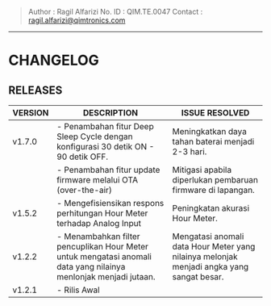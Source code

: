 > Author : Ragil Alfarizi
> No. ID : QIM.TE.0047
> Contact : ragil.alfarizi@qimtronics.com
--- 
# CHANGELOG
## RELEASES
| VERSION | DESCRIPTION                                                                                                      | ISSUE RESOLVED                                                                            |
| ------- | ---------------------------------------------------------------------------------------------------------------- | ----------------------------------------------------------------------------------------- |
| v1.7.0  | - Penambahan fitur Deep Sleep Cycle dengan konfigurasi 30 detik ON - 90 detik OFF.                               | Meningkatkan daya tahan baterai menjadi 2-3 hari.                                         |
|         | - Penambahan fitur update firmware melalui OTA (over-the-air)                                                    | Mitigasi apabila diperlukan pembaruan firmware di lapangan.                               |
| v1.5.2  | - Mengefisiensikan respons perhitungan Hour Meter terhadap Analog Input                                          | Peningkatan akurasi Hour Meter.                                                           |
| v1.2.2  | - Menambahkan filter pencuplikan Hour Meter untuk mengatasi anomali data yang nilainya menlonjak menjadi jutaan. | Mengatasi anomali data Hour Meter yang nilainya melonjak menjadi angka yang sangat besar. |
| v1.2.1  | - Rilis Awal                                                                                                     |                                                                                           |
